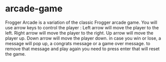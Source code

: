 # arcade-game
Frogger Arcade is a variation of the classic Frogger arcade game. You will use arrow keys to control the player :  Left arrow will move the player to the left. Right arrow will move the player to the right. Up arrow will move the player up. Down arrow will move the player down. in case you win or lose, a message will pop up, a congrats message or a game over message. to remove that message and play again you need to press enter that will reset the game.
